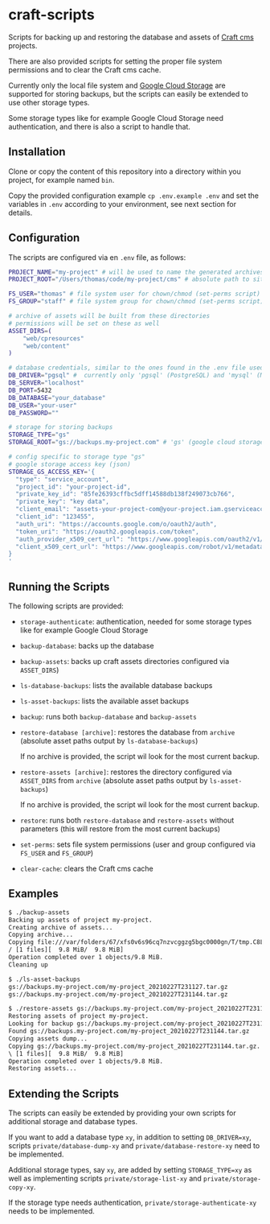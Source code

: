 # craft-scripts

Scripts for backing up and restoring the database and assets of [Craft cms](https://craftcms.com/) projects.

There are also provided scripts for setting the proper file system permissions and to clear the Craft cms cache.

Currently only the local file system and [Google Cloud Storage](https://cloud.google.com/storage) are supported for storing backups, but the scripts can easily be extended to use other storage types.

Some storage types like for example Google Cloud Storage need authentication, and there is also a script to handle that.

## Installation

Clone or copy the content of this repository into a directory within you project, for example named `bin`.

Copy the provided configuration example `cp .env.example .env` and set the variables in `.env` according to your environment, see next section for details.

## Configuration

The scripts are configured via en `.env` file, as follows:

```bash
PROJECT_NAME="my-project" # will be used to name the generated archives
PROJECT_ROOT="/Users/thomas/code/my-project/cms" # absolute path to site, without trailing slash

FS_USER="thomas" # file system user for chown/chmod (set-perms script)
FS_GROUP="staff" # file system group for chown/chmod (set-perms script)

# archive of assets will be built from these directories
# permissions will be set on these as well
ASSET_DIRS=(
    "web/cpresources"
    "web/content"
)

# database credentials, similar to the ones found in the .env file used by Craft cms
DB_DRIVER="pgsql" #  currently only 'pgsql' (PostgreSQL) and 'mysql' (MySQL) are supported
DB_SERVER="localhost"
DB_PORT=5432
DB_DATABASE="your_database"
DB_USER="your-user"
DB_PASSWORD=""

# storage for storing backups
STORAGE_TYPE="gs"
STORAGE_ROOT="gs://backups.my-project.com" # 'gs' (google cloud storage) or 'fs' (local file system)

# config specific to storage type "gs"
# google storage access key (json)
STORAGE_GS_ACCESS_KEY='{
  "type": "service_account",
  "project_id": "your-project-id",
  "private_key_id": "85fe26393cffbc5dff14588db138f249073cb766",
  "private_key": "key data",
  "client_email": "assets-your-project-com@your-project.iam.gserviceaccount.com",
  "client_id": "123455",
  "auth_uri": "https://accounts.google.com/o/oauth2/auth",
  "token_uri": "https://oauth2.googleapis.com/token",
  "auth_provider_x509_cert_url": "https://www.googleapis.com/oauth2/v1/certs",
  "client_x509_cert_url": "https://www.googleapis.com/robot/v1/metadata/x509/assets-your-project-com%40your-project.iam.gserviceaccount.com"
}
'
```

## Running the Scripts

The following scripts are provided:

- `storage-authenticate`: authentication, needed for some storage types like for example Google Cloud Storage

- `backup-database`: backs up the database

- `backup-assets`: backs up craft assets directories configured via `ASSET_DIRS`)

- `ls-database-backups`: lists the available database backups

- `ls-asset-backups`: lists the available asset backups

- `backup`: runs both `backup-database` and `backup-assets`

- `restore-database [archive]`: restores the database from `archive` (absolute asset paths output by `ls-database-backups`)

    If no archive is provided, the script wil look for the most current backup.

- `restore-assets [archive]`: restores the directory configured via `ASSET_DIRS` from `archive` (absolute asset paths output by `ls-asset-backups`)

    If no archive is provided, the script wil look for the most current backup.

- `restore`: runs both `restore-database` and `restore-assets` without parameters (this will restore from the most current backups)

- `set-perms`: sets file system permissions (user and group configured via `FS_USER` and `FS_GROUP`)

- `clear-cache`: clears the Craft cms cache

## Examples

```bash
$ ./backup-assets
Backing up assets of project my-project.
Creating archive of assets...
Copying archive...
Copying file:///var/folders/67/xfs0v6s96cq7nzvcggzg5bgc0000gn/T/tmp.C8Lxmdid/my-project_20210227T231144.tar.gz [Content-Type=application/x-tar]...
/ [1 files][  9.8 MiB/  9.8 MiB]
Operation completed over 1 objects/9.8 MiB.
Cleaning up

$ ./ls-asset-backups
gs://backups.my-project.com/my-project_20210227T231127.tar.gz
gs://backups.my-project.com/my-project_20210227T231144.tar.gz

$ ./restore-assets gs://backups.my-project.com/my-project_20210227T231144.tar.gz
Restoring assets of project my-project.
Looking for backup gs://backups.my-project.com/my-project_20210227T231144.tar.gz
Found gs://backups.my-project.com/my-project_20210227T231144.tar.gz
Copying assets dump...
Copying gs://backups.my-project.com/my-project_20210227T231144.tar.gz...
\ [1 files][  9.8 MiB/  9.8 MiB]
Operation completed over 1 objects/9.8 MiB.
Restoring assets...
```

## Extending the Scripts

The scripts can easily be extended by providing your own scripts for additional storage and database types.

If you want to add a database type `xy`, in addition to setting `DB_DRIVER=xy`, scripts `private/database-dump-xy` and `private/database-restore-xy` need to be implemented.

Additional storage types, say `xy`, are added by setting `STORAGE_TYPE=xy` as well as implementing scripts `private/storage-list-xy` and `private/storage-copy-xy`.

If the storage type needs authentication, `private/storage-authenticate-xy` needs to be implemented.
